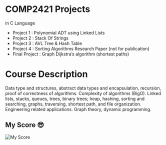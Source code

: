 # COMP2421 Projects
  in C Language
  * Project 1 : Polynomial ADT using Linked Lists
  * Project 2 : Stack Of Strings
  * Project 3 : AVL Tree & Hash Table
  * Project 4 :  Sorting Algorithms   Research Paper (not for publication) 
  * Final Project : Graph Dijkstra’s algorithm (shortest paths)

# Course Description
Data type and structures, abstract data types and encapsulation, recursion, proof of correctness of algorithms. Complexity of algorithms (BigO). Linked lists, stacks, queues, trees, binary trees; heap, hashing, sorting and searching, graphs, traversing, shortest path, and file organization. Engineering related applications. Graph theory, dynamic programming.

## My Score 😎 
![My Score]("https://github.com/Eyab0/University/blob/main/COMP2421%20-%20Data%20Structure%20%26%20Algorithms/Score.png")
